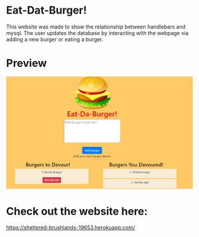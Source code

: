 # Eat-Dat-Burger!

This website was made to show the relationship between handlebars and mysql.
The user updates the database by interacting with the webpage via adding a new burger or eating a burger.


# Preview

![Eat-Da-Burger Preview](./public/assets/img/burgerpreview.png)

# Check out the website here:

https://sheltered-brushlands-19653.herokuapp.com/
